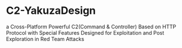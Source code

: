 # C2-YakuzaDesign
a Cross-Platform Powerful C2(Command &amp; Controller) Based on HTTP Protocol with Special Features Designed for Exploitation and Post Exploration in Red Team Attacks
